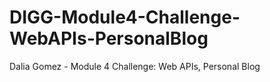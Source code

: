 # DIGG-Module4-Challenge-WebAPIs-PersonalBlog
Dalia Gomez - Module 4 Challenge: Web APIs, Personal Blog

